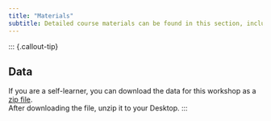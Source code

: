 ```yaml
---
title: "Materials"
subtitle: Detailed course materials can be found in this section, including exercises to practice. If you are a self-learner, make sure to check the [setup page](setup.md).
---
```


::: {.callout-tip}
## Data

If you are a self-learner, you can download the data for this workshop as a [zip file](https://www.dropbox.com/sh/d9kjkq0053uyxxc/AAAzFpD0NfUmxvoQxeZRpMw8a?dl=1).  
After downloading the file, unzip it to your Desktop. 
:::